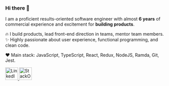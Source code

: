 ### Hi there 👋

I am a proficient results-oriented software engineer with almost **6 years** of commercial experience and excitement for **building products**. 

🔥 I build products, lead front-end direction in teams, mentor team members.  
✨ Highly passionate about user experience, functional programming, and clean code.  

❤ Main stack: JavaScript, TypeScript, React, Redux, NodeJS, Ramda, Git, Jest.  

<div>
  <a href="https://www.linkedin.com/in/lankovova/">
    <img src="https://i.imgur.com/OQUXwNp.jpeg" width="40" height="40" alt="LinkedIn Logo">
  </a>
  <a href="https://stackoverflow.com/users/7992204/lankovova">
    <img src="https://i.imgur.com/gZxmnyn.jpeg" width="40" height="40" alt="StackOverflow Logo">
  </a>
<div>
